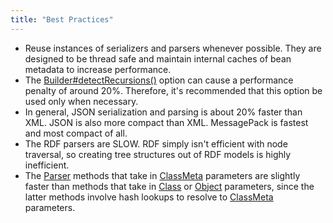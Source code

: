 ```yaml
---
title: "Best Practices"
---
```


- Reuse instances of serializers and parsers whenever possible.
They are designed to be thread safe and maintain internal caches of bean metadata to increase performance.
- The [Builder#detectRecursions()]({{API_DOCS}}/org/apache/juneau/BeanTraverseContext/Builder.html#detectRecursions()) option can cause a performance penalty of around 20%.
Therefore, it's recommended that this option be used only when necessary.
- In general, JSON serialization and parsing is about 20% faster than XML.
JSON is also more compact than XML.
MessagePack is fastest and most compact of all.
- The RDF parsers are SLOW.
RDF simply isn't efficient with node traversal, so creating tree structures out of RDF models is highly inefficient.
- The [Parser]({{API_DOCS}}/org/apache/juneau/parser/Parser.html) methods that take in [ClassMeta]({{API_DOCS}}/org/apache/juneau/ClassMeta.html) parameters are slightly faster than methods that take in [Class]({{API_DOCS}}/java/lang/Class.html) or [Object]({{API_DOCS}}/java/lang/Object.html) parameters, since the latter methods involve hash lookups to resolve to [ClassMeta]({{API_DOCS}}/org/apache/juneau/ClassMeta.html) parameters.
